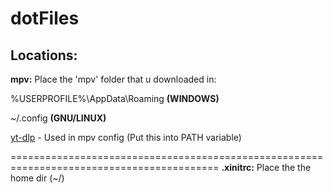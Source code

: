# dotFiles
## Locations:


**mpv:** Place the 'mpv' folder that u downloaded in:  
  
%USERPROFILE%\AppData\Roaming  **(WINDOWS)** 
  
~/.config **(GNU/LINUX)**  
                                              
[yt-dlp](https://github.com/yt-dlp/yt-dlp) - Used in mpv config (Put this into PATH variable)

==========================================================================================
**.xinitrc:**
Place the the home dir (~/)
